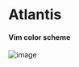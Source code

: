 # Atlantis
#### Vim color scheme

![image](https://user-images.githubusercontent.com/10538978/48987403-b6ca1080-f0db-11e8-885d-6681188aa375.png)
